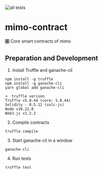 ![all tests](https://github.com/mimoexchange/mimo-contract/workflows/all%20tests/badge.svg)

# mimo-contract

🎛 Core smart contracts of mimo

## Preparation and Development

1. Install Truffle and ganache-cli

```
npm install -g truffle
npm install -g ganache-cli
yarn global add ganache-cli
```

```
➜  truffle version
Truffle v5.0.44 (core: 5.0.44)
Solidity - 0.5.12 (solc-js)
Node v10.22.0
Web3.js v1.2.2
```

2. Compile contracts
```
truffle compile
```

3. Start ganache-cli in a window
```
ganache-cli
```

4. Run tests
```
truffle test
```
